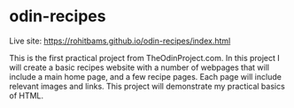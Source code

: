 # odin-recipes

Live site: https://rohitbams.github.io/odin-recipes/index.html


This is the first practical project from TheOdinProject.com. In this project I 
will create a basic recipes website with a number of webpages that will include 
a main home page, and a few recipe pages. Each page will include relevant 
images and links.
This project will demonstrate my practical basics of HTML.
